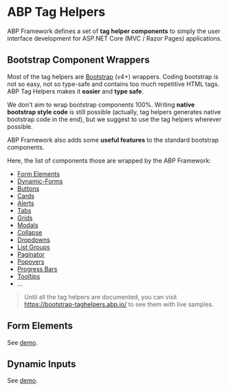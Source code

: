 # ABP Tag Helpers

ABP Framework defines a set of **tag helper components** to simply the user interface development for ASP.NET Core (MVC / Razor Pages) applications.

## Bootstrap Component Wrappers

Most of the tag helpers are [Bootstrap](https://getbootstrap.com/) (v4+) wrappers. Coding bootstrap is not so easy, not so type-safe and contains too much repetitive HTML tags. ABP Tag Helpers makes it **easier** and **type safe**.

We don't aim to wrap bootstrap components 100%. Writing **native bootstrap style code** is still possible (actually, tag helpers generates native bootstrap code in the end), but we suggest to use the tag helpers wherever possible.

ABP Framework also adds some **useful features** to the standard bootstrap components.

Here, the list of components those are wrapped by the ABP Framework:

* [Form Elements](Form-elements.md)
* [Dynamic-Forms](Dynamic-Forms.md)
* [Buttons](Buttons.md)
* [Cards](Cards.md)
* [Alerts](Alerts.md)
* [Tabs](Tabs.md)
* [Grids](Grids.md)
* [Modals](Modals.md)
* [Collapse](Collapse.md)
* [Dropdowns](Dropdowns.md)
* [List Groups](List-Groups.md)
* [Paginator](Paginator.md)
* [Popovers](Popovers.md)
* [Progress Bars](Progress-Bars.md)
* [Tooltips](Tooltips.md)
* ...

> Until all the tag helpers are documented, you can visit https://bootstrap-taghelpers.abp.io/ to see them with live samples.

## Form Elements

See [demo](https://bootstrap-taghelpers.abp.io/Components/FormElements).

## Dynamic Inputs

See [demo](https://bootstrap-taghelpers.abp.io/Components/DynamicForms).